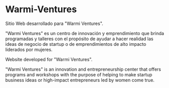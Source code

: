 # Warmi-Ventures
Sitio Web desarrollado para "Warmi Ventures".

"Warmi Ventures" es un centro de innovación y emprendimiento que brinda programadas y talleres con el propósito de ayudar a hacer realidad las ideas de negocio de startup o de emprendimientos de alto impacto liderados por mujeres.



Website developed for "Warmi Ventures".

"Warmi Ventures" is an innovation and entrepreneurship center that offers programs and workshops with the purpose of helping to make startup business ideas or high-impact entrepreneurs led by women come true.